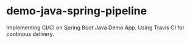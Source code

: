 # demo-java-spring-pipeline
Implementing CI/CI on Spring Boot Java Demo App.
Using Travis CI for continous delivery.
